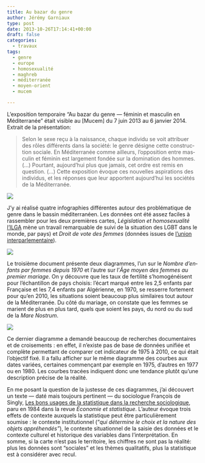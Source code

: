 ```yaml
---
title: Au bazar du genre
author: Jérémy Garniaux
type: post
date: 2013-10-26T17:14:41+00:00
draft: false
categories:
  - travaux
tags:
  - genre
  - europe
  - homosexualité
  - maghreb
  - méditerranée
  - moyen-orient
  - mucem

---
```

L’ex­po­si­tion tem­po­raire “Au bazar du genre — féminin et mas­culin en Méditer­ranée” était vis­i­ble au [Mucem] du 7 juin 2013 au 6 jan­vi­er 2014. Extrait de la présentation:

> Selon le sexe reçu à la nais­sance, chaque indi­vidu se voit attribuer des rôles dif­férents dans la société: le genre désigne cette con­struc­tion sociale. En Méditer­ranée comme ailleurs, l’opposition entre mas­culin et féminin est large­ment fondée sur la dom­i­na­tion des hommes. (…) Pour­tant, aujourd’hui plus que jamais, cet ordre est remis en ques­tion. (…) Cette expo­si­tion évoque ces nou­velles aspi­ra­tions des indi­vidus, et les répons­es que leur appor­tent aujourd’hui les sociétés de la Méditerranée.

![](albums/carnet/carte1.png)

J’y ai réal­isé qua­tre info­gra­phies dif­férentes autour des prob­lé­ma­tique de genre dans le bassin méditer­ranéen. Les don­nées ont été assez faciles à rassem­bler pour les deux pre­mières cartes, _Lég­is­la­tion et homo­sex­u­al­ité_ [l’IL­GA](http://www.ilga.org) mène un tra­vail remar­quable de suivi de la sit­u­a­tion des LGBT dans le monde, par pays) et _Droit de vote des femmes_ (don­nées issues de  [l’u­nion inter­par­lemen­taire](http://www.ipu.org)).

![](albums/carnet/carte2.png)


Le troisième doc­u­ment présente deux dia­grammes, l’un sur le _Nom­bre d’en­fants par femmes depuis 1970_ et l’autre sur l’_Âge moyen des femmes au pre­mier mariage_. On y décou­vre que les taux de fer­til­ité s’ho­mogénéisent pour l’échan­til­lon de pays choi­sis: l’é­cart mar­qué entre les 2,5 enfants par Française et les 7,4 enfants par Algéri­enne, en 1970, se resserre forte­ment pour qu’en 2010, les sit­u­a­tions soient beau­coup plus sim­i­laires tout autour de la Méditer­ranée. Du côté du mariage, on con­state que les femmes se mari­ent de plus en plus tard, quels que soient les pays, du nord ou du sud de la _Mare Nos­trum_.

![](albums/carnet/carte3.png)

Ce dernier dia­gramme a demandé beau­coup de recherch­es doc­u­men­taires et de croise­ments : en effet, il n’ex­iste pas de base de don­nées unifiée et com­plète per­me­t­tant de com­par­er cet indi­ca­teur de 1975 à 2010, ce qui était l’ob­jec­tif fixé. Il a fal­lu affich­er sur le même dia­gramme des courbes aux dates var­iées, cer­taines com­mençant par exem­ple en 1975, d’autres en 1977 ou en 1980. Les courbes tracées indiquent donc une ten­dance plutôt qu’une descrip­tion pré­cise de la réalité.

En me posant la ques­tion de la justesse de ces dia­grammes, j’ai décou­vert un texte — daté mais tou­jours per­ti­nent — du soci­o­logue François de Singly, [Les bons usages de la sta­tis­tique dans la recherche soci­ologique](http://www.persee.fr/web/revues/home/prescript/article/estat_0336-1454_1984_num_168_1_4880), paru en 1984 dans la revue _Économie et sta­tis­tique_. L’au­teur évoque trois effets de con­texte aux­quels la sta­tis­tique peut être par­ti­c­ulière­ment soumise : le con­texte insti­tu­tion­nel (“_qui déter­mine le choix et la nature des objets appréhendés”_), le con­texte sit­u­a­tion­nel de la saisie des don­nées et le con­texte cul­turel et his­torique des vari­ables dans l’in­ter­pré­ta­tion. En somme, si la carte n’est pas le ter­ri­toire, les chiffres ne sont pas la réal­ité: plus les don­nées sont “sociales” et les thèmes qual­i­tat­ifs, plus la sta­tis­tique est à con­sid­ér­er avec recul.